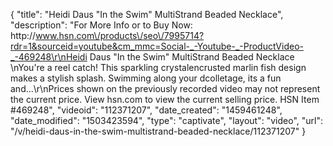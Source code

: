 {
    "title": "Heidi Daus \"In the Swim\" MultiStrand Beaded Necklace",
    "description": "For More Info or to Buy Now: http:\/\/www.hsn.com\/products\/seo\/7995714?rdr=1&sourceid=youtube&cm_mmc=Social-_-Youtube-_-ProductVideo-_-469248\r\nHeidi Daus \"In the Swim\" MultiStrand Beaded Necklace  \nYou're a reel catch! This sparkling crystalencrusted marlin fish design makes a stylish splash. Swimming along your dcolletage, its a fun and...\r\nPrices shown on the previously recorded video may not represent the current price.  View hsn.com to view the current selling price. HSN Item #469248",
    "videoid": "112371207",
    "date_created": "1459461248",
    "date_modified": "1503423594",
    "type": "captivate",
    "layout": "video",
    "url": "\/v\/heidi-daus-in-the-swim-multistrand-beaded-necklace\/112371207"
}